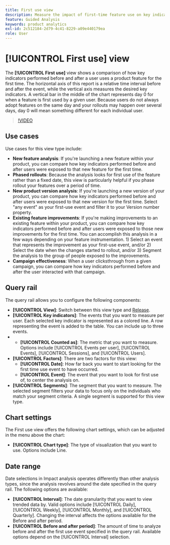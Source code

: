 ```yaml
---
title: First use view
description: Measure the impact of first-time feature use on key indicators.
feature: Guided Analysis
keywords: product analytics
exl-id: 2c512184-2d79-4c41-8229-a09e440179ea
role: User
---
```

# [!UICONTROL First use] view

The **[!UICONTROL First use]** view shows a comparison of how key indicators performed before and after a user uses a product feature for the first time. The horizontal axis of this report is a relative time interval before and after the event, while the vertical axis measures the desired key indicators. A vertical bar in the middle of the chart represents day 0 for when a feature is first used by a given user. Because users do not always adopt features on the same day and your rollouts may happen over several days, day 0 will mean something different for each individual user.

>[!VIDEO](https://video.tv.adobe.com/v/3421661/?learn=on)

## Use cases

Use cases for this view type include:

* **New feature analysis**: If you're launching a new feature within your product, you can compare how key indicators performed before and after users were exposed to that new feature for the first time. 
* **Phased rollouts**: Because the analysis looks for first use of the feature rather than a fixed date, this view is particularly helpful if you phase rollout your features over a period of time.
* **New product version analysis**: If you're launching a new version of your product, you can compare how key indicators performed before and after users were exposed to that new version for the first time. Select "any event" as your first-use event and filter it to your Version number property.
* **Existing feature improvements**: If you're making improvements to an existing feature within your product, you can compare how key indicators performed before and after users were exposed to those new improvements for the first time. You can accomplish this analysis in a few ways depending on your feature instrumentation. 1) Select an event that represents the improvement as your first-use event, and/or 2) Select the date when the changes started to rollout, and/or 3) Segment the analysis to the group of people exposed to the improvements. 
* **Campaign effectiveness**: When a user clicksthrough from a given campaign, you can compare how key indicators performed before and after the user interacted with that campaign.

## Query rail

The query rail allows you to configure the following components:

* **[!UICONTROL View]**: Switch between this view type and [Release](release.md).
* **[!UICONTROL Key indicators]**: The events that you want to measure per user. Each selected key indicator is represented as a colored line. A row representing the event is added to the table. You can include up to three events.
* * **[!UICONTROL Counted as]**: The metric that you want to measure. Options include [!UICONTROL Events per user], [!UICONTROL Events], [!UICONTROL Sessions], and [!UICONTROL Users].
* **[!UICONTROL Factors]**: There are two factors for this view:
  * **[!UICONTROL Date]**: How far back you want to start looking for the first time use event to have occurred.
  * **[!UICONTROL Event]**: The event that you want to look for first use of, to center the analysis on. 
* **[!UICONTROL Segments]**: The segment that you want to measure. The selected segment filters your data to focus only on the individuals who match your segment criteria. A single segment is supported for this view type.

## Chart settings

The First use view offers the following chart settings, which can be adjusted in the menu above the chart:

* **[!UICONTROL Chart type]**: The type of visualization that you want to use. Options include Line.

## Date range

Date selections in Impact analysis operates differently than other analysis types, since the analysis revolves around the date specified in the query rail. The following options are available:

* **[!UICONTROL Interval]**: The date granularity that you want to view trended data by. Valid options include [!UICONTROL Daily], [!UICONTROL Weekly], [!UICONTROL Monthly], and [!UICONTROL Quarterly]. Changing the interval affects the options available for the Before and after period.
* **[!UICONTROL Before and after period]**: The amount of time to analyze before and after the first use event specified in the query rail. Available options depend on the [!UICONTROL Interval] selection.
